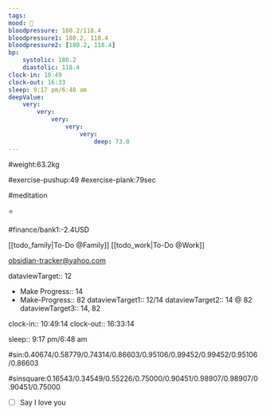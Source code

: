 ```yaml
---
tags: 
mood: 🙁
bloodpressure: 180.2/118.4
bloodpressure1: 180.2, 118.4
bloodpressure2: [180.2, 118.4]
bp:
    systolic: 180.2
    diastolic: 118.4
clock-in: 10:49
clock-out: 16:33
sleep: 9:17 pm/6:48 am
deepValue: 
    very: 
        very: 
            very: 
                very: 
                    very: 
                        deep: 73.0
---
```


#weight:63.2kg

#exercise-pushup:49
#exercise-plank:79sec

#meditation

⭐


#finance/bank1:-2.4USD

[[todo_family|To-Do @Family]]
[[todo_work|To-Do @Work]]

obsidian-tracker@yahoo.com


dataviewTarget:: 12
- Make Progress:: 14
- Make-Progress:: 82
dataviewTarget1:: 12/14
dataviewTarget2:: 14 @ 82
dataviewTarget3:: 14, 82

clock-in:: 10:49:14
clock-out:: 16:33:14

sleep:: 9:17 pm/6:48 am

#sin:0.40674/0.58779/0.74314/0.86603/0.95106/0.99452/0.99452/0.95106/0.86603

#sinsquare:0.16543/0.34549/0.55226/0.75000/0.90451/0.98907/0.98907/0.90451/0.75000

- [ ] Say I love you

